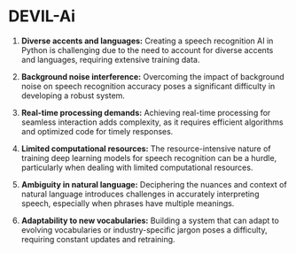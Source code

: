 # DEVIL-Ai
1. **Diverse accents and languages:** Creating a speech recognition AI in Python is challenging due to the need to account for diverse accents and languages, requiring extensive training data.

2. **Background noise interference:** Overcoming the impact of background noise on speech recognition accuracy poses a significant difficulty in developing a robust system.

3. **Real-time processing demands:** Achieving real-time processing for seamless interaction adds complexity, as it requires efficient algorithms and optimized code for timely responses.

4. **Limited computational resources:** The resource-intensive nature of training deep learning models for speech recognition can be a hurdle, particularly when dealing with limited computational resources.

5. **Ambiguity in natural language:** Deciphering the nuances and context of natural language introduces challenges in accurately interpreting speech, especially when phrases have multiple meanings.

6. **Adaptability to new vocabularies:** Building a system that can adapt to evolving vocabularies or industry-specific jargon poses a difficulty, requiring constant updates and retraining.
